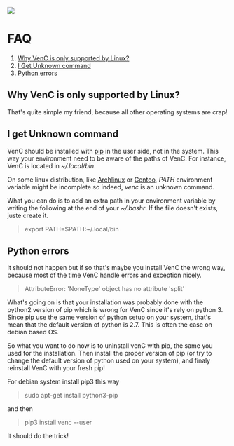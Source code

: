 ![](https://framagit.org/denissalem/VenC/raw/master/doc/logo.png "")

# FAQ

1. [Why VenC is only supported by Linux?](#why-venc-is-only-supported-by-linux)
2. [I Get Unknown command](#i-get-unknown-command)
3. [Python errors](#python-errors)

## Why VenC is only supported by Linux?

That's quite simple my friend, because all other operating systems are crap!

## I get Unknown command

VenC should be installed with [pip](https://pypi.python.org/pypi/pip) in the user side, not in the system. This way your environment need to be aware of the paths of VenC. For instance, VenC is located in _~/.local/bin_. 

On some linux distribution, like [Archlinux](https://www.archlinux.org/) or [Gentoo](https://www.gentoo.org/), _PATH_ environment variable might be incomplete so indeed, _venc_ is an unknown command.

What you can do is to add an extra path in your environment variable by writing the following at the end of your _~/.bashr_. If the file doesn't exists, juste create it.

> export PATH=$PATH:~/.local/bin

## Python errors

It should not happen but if so that's maybe you install VenC the wrong way, because most of the time VenC handle errors and exception nicely.

> AttributeError: 'NoneType' object has no attribute 'split'

What's going on is that your installation was probably done with the python2 version of pip which is wrong for VenC since it's rely on python 3. Since pip use the same version of python setup on your system, that's mean that the default version of python is 2.7. This is often the case on debian based OS.

So what you want to do now is to uninstall venC with pip, the same you used for the installation. Then install the proper version of pip (or try to change the default version of python used on your system), and finaly reinstall VenC with your fresh pip!

For debian system install pip3 this way

> sudo apt-get install python3-pip

and then

> pip3 install venc --user

It should do the trick!
